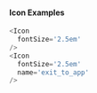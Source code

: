 #### Icon Examples
```js
<Icon
  fontSize='2.5em'
/>
<Icon
  fontSize='2.5em'
  name='exit_to_app'
/>
```
